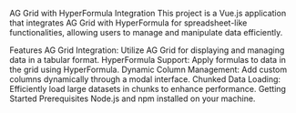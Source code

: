 AG Grid with HyperFormula Integration
This project is a Vue.js application that integrates AG Grid with HyperFormula for spreadsheet-like functionalities, allowing users to manage and manipulate data efficiently.

Features
AG Grid Integration: Utilize AG Grid for displaying and managing data in a tabular format.
HyperFormula Support: Apply formulas to data in the grid using HyperFormula.
Dynamic Column Management: Add custom columns dynamically through a modal interface.
Chunked Data Loading: Efficiently load large datasets in chunks to enhance performance.
Getting Started
Prerequisites
Node.js and npm installed on your machine.
